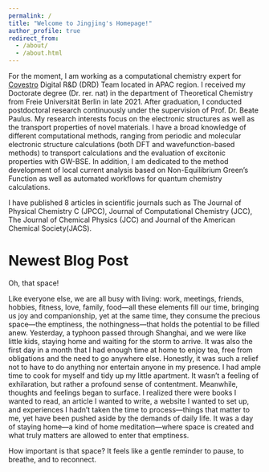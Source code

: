 ```yaml
---
permalink: /
title: "Welcome to Jingjing's Homepage!"
author_profile: true
redirect_from: 
  - /about/
  - /about.html
---
```

For the moment, I am working as a computational chemistry expert for [Covestro](https://www.covestro.com/en) Digital R&D (DRD) Team located in APAC region. I received my Doctorate degree (Dr. rer. nat) in the department of Theoretical Chemistry from Freie Universität Berlin in late 2021. After graduation, I conducted postdoctoral research continuously under the supervision of Prof.  Dr. Beate Paulus. My research interests focus on the electronic structures as well as the transport properties of novel materials. I have a broad knowledge of different computational methods, ranging from periodic and molecular electronic structure calculations (both DFT and wavefunction-based methods) to transport calculations and the evaluation of excitonic properties with GW-BSE. In addition, I am dedicated to the method development of local current analysis based on Non-Equilibrium Green’s Function as well as automated workflows for quantum chemistry calculations. 

I have published 8 articles in scientific journals such as The Journal of Physical Chemistry C (JPCC), Journal of Computational Chemistry (JCC), The Journal 
of Chemical Physics (JCC) and Journal of the American Chemical Society(JACS).


Newest Blog Post
======

Oh, that space!

Like everyone else, we are all busy with living: work, meetings, friends, hobbies, fitness, love, family, food—all these elements fill our time, bringing us joy and companionship, yet at the same time, they consume the precious space—the emptiness, the nothingness—that holds the potential to be filled anew.
Yesterday, a typhoon passed through Shanghai, and we were like little kids, staying home and waiting for the storm to arrive. It was also the first day in a month that I had enough time at home to enjoy tea, free from obligations and the need to go anywhere else.
Honestly, it was such a relief not to have to do anything nor entertain anyone in my presence. I had ample time to cook for myself and tidy up my little apartment. It wasn’t a feeling of exhilaration, but rather a profound sense of contentment.
Meanwhile, thoughts and feelings began to surface. I realized there were books I wanted to read, an article I wanted to write, a website I wanted to set up, and experiences I hadn’t taken the time to process—things that matter to me, yet have been pushed aside by the demands of daily life.
It was a day of staying home—a kind of home meditation—where space is created and what truly matters are allowed to enter that emptiness.

How important is that space? It feels like a gentle reminder to pause, to breathe, and to reconnect.
